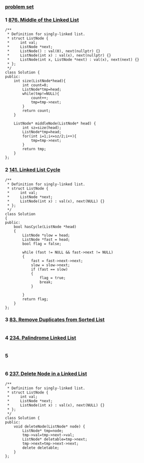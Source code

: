 ### [problem set ](https://docs.google.com/document/d/1mBcJk-IiPl5-JJ4dgLrXmDX4XIlVEWsswNJulcwPcfk/edit)

### 1 [876. Middle of the Linked List](https://leetcode.com/problems/middle-of-the-linked-list/)
```
/**
 * Definition for singly-linked list.
 * struct ListNode {
 *     int val;
 *     ListNode *next;
 *     ListNode() : val(0), next(nullptr) {}
 *     ListNode(int x) : val(x), next(nullptr) {}
 *     ListNode(int x, ListNode *next) : val(x), next(next) {}
 * };
 */
class Solution {
public:
    int size(ListNode*head){
        int count=0;
        ListNode*tmp=head;
        while(tmp!=NULL){
            count++;
            tmp=tmp->next;
        }
        return count;
    }

    ListNode* middleNode(ListNode* head) {
        int sz=size(head);
        ListNode*tmp=head;
        for(int i=1;i<=sz/2;i++){
            tmp=tmp->next;
        }
        return tmp;
    }
};

```

### 2 [141. Linked List Cycle](https://leetcode.com/problems/linked-list-cycle/)
```
/**
 * Definition for singly-linked list.
 * struct ListNode {
 *     int val;
 *     ListNode *next;
 *     ListNode(int x) : val(x), next(NULL) {}
 * };
 */
class Solution
{
public:
    bool hasCycle(ListNode *head)
    {
        ListNode *slow = head;
        ListNode *fast = head;
        bool flag = false;

        while (fast != NULL && fast->next != NULL)
        {
            fast = fast->next->next;
            slow = slow->next;
            if (fast == slow)
            {
                flag = true;
                break;
            }
           
        }
        return flag;
    }
};
```
### 3 [83. Remove Duplicates from Sorted List](https://leetcode.com/problems/remove-duplicates-from-sorted-list/)
```

```
### 4 [234. Palindrome Linked List](https://leetcode.com/problems/palindrome-linked-list/)
```

```
### 5 []()
```

```
### 6 [237. Delete Node in a Linked List](https://leetcode.com/problems/delete-node-in-a-linked-list/description/)
```
/**
 * Definition for singly-linked list.
 * struct ListNode {
 *     int val;
 *     ListNode *next;
 *     ListNode(int x) : val(x), next(NULL) {}
 * };
 */
class Solution {
public:
    void deleteNode(ListNode* node) {
        ListNode* tmp=node;
        tmp->val=tmp->next->val;
        ListNode* deletable=tmp->next;
        tmp->next=tmp->next->next;
        delete deletable;
    }
};
```
